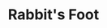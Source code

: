 ---
templateKey: blog-post
featuredpost: false
featuredimage: /assets/Rabbit's_Foot.png
title: Rabbit's Foot
description: Animal Products
testfield: 892
---